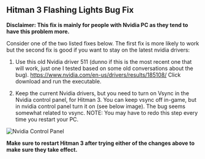 ## Hitman 3 Flashing Lights Bug Fix

**Disclaimer: This fix is mainly for people with Nvidia PC as they tend to have this problem more.**

Consider one of the two listed fixes below. The first fix is more likely to work but the second fix is good if you want to stay on the latest nvidia drivers:

1. Use this old Nvidia driver 511 (dunno if this is the most recent one that will work, just one I tested based on some old conversations about the bug).
https://www.nvidia.com/en-us/drivers/results/185108/
Click download and run the executable.

2. Keep the current Nvidia drivers, but you need to turn on Vsync in the Nvidia control panel, for Hitman 3. You can keep vsync off in-game, but in nvidia control panel turn it on (see below image).
The bug seems somewhat related to vsync. NOTE: You may have to redo this step every time you restart your PC.

![Nvidia Control Panel](https://i.ibb.co/Csp098t/nvidiapanel.PNG)

**Make sure to restart Hitman 3 after trying either of the changes above to make sure they take effect.**
